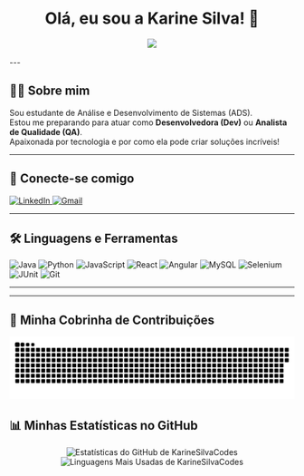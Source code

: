 <h1 align="center">Olá, eu sou a Karine Silva! 👋</h1>

<p align="center">
  <img src="https://raw.githubusercontent.com/MicaelliMedeiros/micaellimedeiros/master/image/computer-illustration.png" width="450">
</p>
---

## 👩‍💻 Sobre mim
<p>
  Sou estudante de Análise e Desenvolvimento de Sistemas (ADS).<br>
  Estou me preparando para atuar como <strong>Desenvolvedora (Dev)</strong> ou <strong>Analista de Qualidade (QA)</strong>.<br>
  Apaixonada por tecnologia e por como ela pode criar soluções incríveis!
</p>

---

## 🔗 Conecte-se comigo
<p align="left">
  <a href="https://www.linkedin.com/in/karine-silva-ks404" target="_blank">
    <img src="https://img.shields.io/badge/LinkedIn-0077B5?style=for-the-badge&logo=linkedin&logoColor=white" alt="LinkedIn">
  </a>
  
  <a href="mailto:SEU-EMAIL-AQUI@gmail.com" target="_blank">
    <img src="https://img.shields.io/badge/Gmail-D14836?style=for-the-badge&logo=gmail&logoColor=white" alt="Gmail">
  </a>
</p>

---

## 🛠️ Linguagens e Ferramentas
<p align="left">
  <img src="https://cdn.jsdelivr.net/gh/devicons/devicon/icons/java/java-original-wordmark.svg" width="40" height="40" alt="Java"/>
  <img src="https://cdn.jsdelivr.net/gh/devicons/devicon/icons/python/python-original-wordmark.svg" width="40" height="40" alt="Python"/>
  <img src="https://cdn.jsdelivr.net/gh/devicons/devicon/icons/javascript/javascript-original.svg" width="40" height="40" alt="JavaScript"/>
  
  <img src="https://cdn.jsdelivr.net/gh/devicons/devicon/icons/react/react-original-wordmark.svg" width="40" height="40" alt="React"/>
  <img src="https://cdn.jsdelivr.net/gh/devicons/devicon/icons/angularjs/angularjs-original.svg" width="40" height="40" alt="Angular"/>
  
  <img src="https://cdn.jsdelivr.net/gh/devicons/devicon/icons/mysql/mysql-original-wordmark.svg" width="40" height="40" alt="MySQL"/>
  
  <img src="https://cdn.jsdelivr.net/gh/devicons/devicon/icons/selenium/selenium-original.svg" width="40" height="40" alt="Selenium"/>
  <img src="https://cdn.jsdelivr.net/gh/devicons/devicon/icons/junit/junit-plain-wordmark.svg" width="40" height="40" alt="JUnit"/>
  
  <img src="https://cdn.jsdelivr.net/gh/devicons/devicon/icons/git/git-original.svg" width="40" height="40" alt="Git"/>
</p>

---

---

## 🐍 Minha Cobrinha de Contribuições

<p align="center">
  <img src="https://raw.githubusercontent.com/KarineSilvaCodes/KarineSilvaCodes/main/dist/snake.svg" alt="Animação da Cobrinha de Contribuições do GitHub">
</p>

## 📊 Minhas Estatísticas no GitHub
<p align="center">
  <img src="https://github-readme-stats.vercel.app/api?username=KarineSilvaCodes&show_icons=true&theme=dracula&include_all_commits=true&count_private=true" alt="Estatísticas do GitHub de KarineSilvaCodes"/>
  <br>
  <img src="https://github-readme-stats.vercel.app/api/top-langs/?username=KarineSilvaCodes&layout=compact&langs_count=8&theme=dracula" alt="Linguagens Mais Usadas de KarineSilvaCodes"/>
</p>
